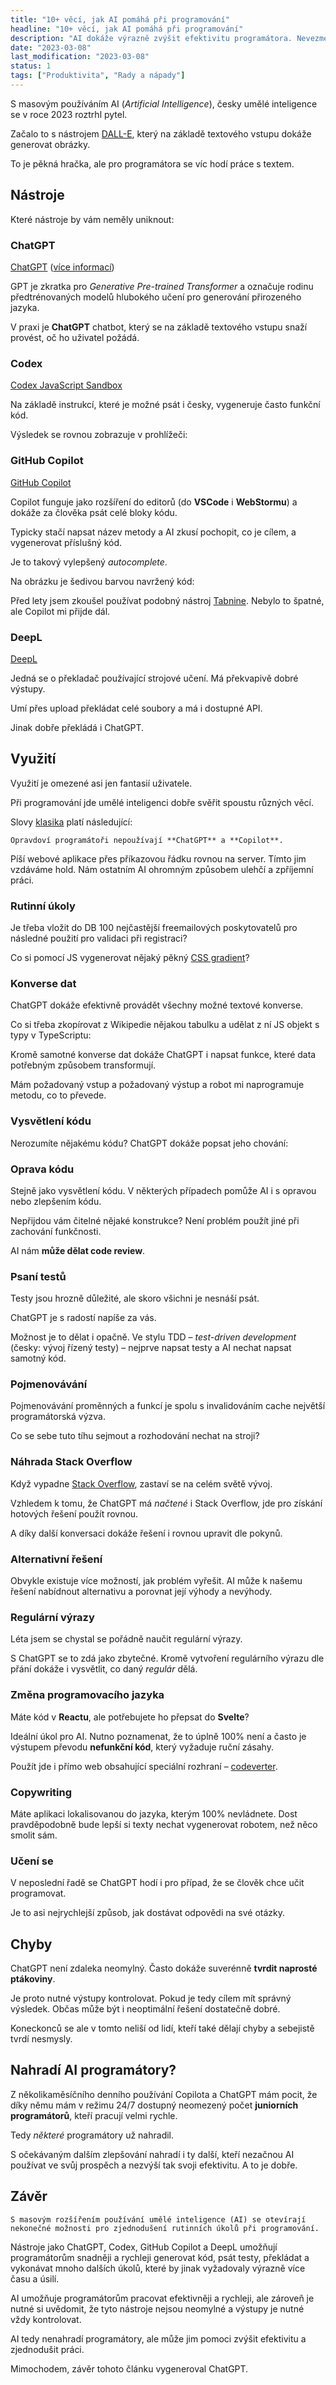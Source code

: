 ```yaml
---
title: "10+ věcí, jak AI pomáhá při programování"
headline: "10+ věcí, jak AI pomáhá při programování"
description: "AI dokáže výrazně zvýšit efektivitu programátora. Nevezme mu ale práci?"
date: "2023-03-08"
last_modification: "2023-03-08"
status: 1
tags: ["Produktivita", "Rady a nápady"]
---
```


S masovým používáním AI (*Artificial Intelligence*), česky umělé inteligence se v roce 2023 roztrhl pytel.

Začalo to s nástrojem [DALL-E](https://openai.com/product/dall-e-2), který na základě textového vstupu dokáže generovat obrázky.

To je pěkná hračka, ale pro programátora se víc hodí práce s textem.

## Nástroje

Které nástroje by vám neměly uniknout:

### ChatGPT

[ChatGPT](https://chat.openai.com/chat) ([více informací](https://openai.com/blog/chatgpt))

GPT je zkratka pro *Generative Pre-trained Transformer* a označuje rodinu předtrénovaných modelů hlubokého učení pro generování přirozeného jazyka.

V praxi je **ChatGPT** chatbot, který se na základě textového vstupu snaží provést, oč ho uživatel požádá.

### Codex

[Codex JavaScript Sandbox](https://platform.openai.com/codex-javascript-sandbox)

Na základě instrukcí, které je možné psát i česky, vygeneruje často funkční kód.

Výsledek se rovnou zobrazuje v prohlížeči:

### GitHub Copilot

[GitHub Copilot](https://github.com/features/copilot)

Copilot funguje jako rozšíření do editorů (do **VSCode** i **WebStormu**) a dokáže za člověka psát celé bloky kódu.

Typicky stačí napsat název metody a AI zkusí pochopit, co je cílem, a vygenerovat příslušný kód.

Je to takový vylepšený *autocomplete*.

Na obrázku je šedivou barvou navržený kód:

Před lety jsem zkoušel používat podobný nástroj [Tabnine](https://www.tabnine.com). Nebylo to špatné, ale Copilot mi přijde dál.

### DeepL

[DeepL](https://www.deepl.com/translator)

Jedná se o překladač používající strojové učení. Má překvapivě dobré výstupy.

Umí přes upload překládat celé soubory a má i dostupné API.

Jinak dobře překládá i ChatGPT.

## Využití

Využití je omezené asi jen fantasií uživatele.

Při programování jde umělé inteligenci dobře svěřit spoustu různých věcí.

Slovy [klasika](https://nette.org) platí následující:

    Opravdoví programátoři nepoužívají **ChatGPT** a **Copilot**.
Píší webové aplikace přes příkazovou řádku rovnou na server. Tímto jim vzdáváme hold. Nám ostatním AI ohromným způsobem ulehčí a zpříjemní práci.

### Rutinní úkoly

Je třeba vložit do DB 100 nejčastější freemailových poskytovatelů pro následné použití pro validaci při registraci?

Co si pomocí JS vygenerovat nějaký pěkný [CSS gradient](/gradient)?

### Konverse dat

ChatGPT dokáže efektivně provádět všechny možné textové konverse.

Co si třeba zkopírovat z Wikipedie nějakou tabulku a udělat z ní JS objekt s typy v TypeScriptu:

Kromě samotné konverse dat dokáže ChatGPT i napsat funkce, které data potřebným způsobem transformují.

Mám požadovaný vstup a požadovaný výstup a robot mi naprogramuje metodu, co to převede.

### Vysvětlení kódu

Nerozumíte nějakému kódu? ChatGPT dokáže popsat jeho chování:

### Oprava kódu

Stejně jako vysvětlení kódu. V některých případech pomůže AI i s opravou nebo zlepšením kódu.

Nepřijdou vám čitelné nějaké konstrukce? Není problém použít jiné při zachování funkčnosti.

AI nám **může dělat code review**.

### Psaní testů

Testy jsou hrozně důležité, ale skoro všichni je nesnáší psát.

ChatGPT je s radostí napíše za vás.

Možnost je to dělat i opačně. Ve stylu TDD – *test-driven development*  (česky: vývoj řízený testy) – nejprve napsat testy a AI nechat napsat samotný kód.

### Pojmenovávání

Pojmenovávání proměnných a funkcí je spolu s invalidováním cache největší programátorská výzva.

Co se sebe tuto tíhu sejmout a rozhodování nechat na stroji?

### Náhrada Stack Overflow

Když vypadne [Stack Overflow](https://stackoverflow.com), zastaví se na celém světě vývoj.

Vzhledem k tomu, že ChatGPT má *načtené* i Stack Overflow, jde pro získání hotových řešení použít rovnou.

A díky další konversaci dokáže řešení i rovnou upravit dle pokynů.

### Alternativní řešení

Obvykle existuje více možností, jak problém vyřešit. AI může k našemu řešení nabídnout alternativu a porovnat její výhody a nevýhody.

### Regulární výrazy

Léta jsem se chystal se pořádně naučit regulární výrazy.

S ChatGPT se to zdá jako zbytečné. Kromě vytvoření regulárního výrazu dle přání dokáže i vysvětlit, co daný *regulár* dělá.

### Změna programovacího jazyka

Máte kód v **Reactu**, ale potřebujete ho přepsat do **Svelte**?

Ideální úkol pro AI. Nutno poznamenat, že to úplně 100% není a často je výstupem převodu **nefunkční kód**, který vyžaduje ruční zásahy.

Použít jde i přímo web obsahující speciální rozhraní – [codeverter](https://codeverter.vercel.app).

### Copywriting

Máte aplikaci lokalisovanou do jazyka, kterým 100% nevládnete. Dost pravděpodobně bude lepší si texty nechat vygenerovat robotem, než něco smolit sám.

### Učení se

V neposlední řadě se ChatGPT hodí i pro případ, že se člověk chce učit programovat.

Je to asi nejrychlejší způsob, jak dostávat odpovědi na své otázky.

## Chyby

ChatGPT není zdaleka neomylný. Často dokáže suverénně **tvrdit naprosté ptákoviny**.

Je proto nutné výstupy kontrolovat. Pokud je tedy cílem mít správný výsledek. Občas může být i neoptimální řešení dostatečně dobré.

Koneckonců se ale v tomto neliší od lidí, kteří také dělají chyby a sebejistě tvrdí nesmysly.

## Nahradí AI programátory?

Z několikaměsíčního denního používání Copilota a ChatGPT mám pocit, že díky němu mám v režimu 24/7 dostupný neomezený počet **juniorních programátorů**, kteří pracují velmi rychle.

Tedy *některé* programátory už nahradil.

S očekávaným dalším zlepšování nahradí i ty další, kteří nezačnou AI používat ve svůj prospěch a nezvýší tak svoji efektivitu. A to je dobře.

## Závěr

    S masovým rozšířením používání umělé inteligence (AI) se otevírají nekonečné možnosti pro zjednodušení rutinních úkolů při programování.

  Nástroje jako ChatGPT, Codex, GitHub Copilot a DeepL umožňují programátorům snadněji a rychleji generovat kód, psát testy, překládat a vykonávat mnoho dalších úkolů, které by jinak vyžadovaly výrazně více času a úsilí.

  AI umožňuje programátorům pracovat efektivněji a rychleji, ale zároveň je nutné si uvědomit, že tyto nástroje nejsou neomylné a výstupy je nutné vždy kontrolovat.

  AI tedy nenahradí programátory, ale může jim pomoci zvýšit efektivitu a zjednodušit práci.

Mimochodem, závěr tohoto článku vygeneroval ChatGPT.